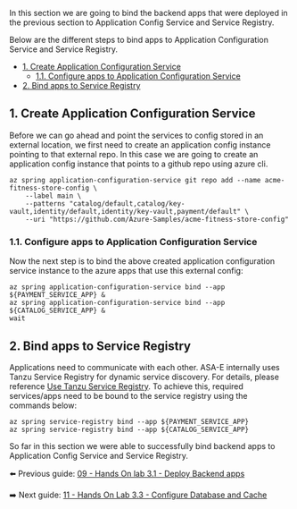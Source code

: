 In this section we are going to bind the backend apps that were deployed in the previous section to Application Config Service and Service Registry.


Below are the different steps to bind apps to Application Configuration Service and Service Registry.
- [1. Create Application Configuration Service](#1-create-application-configuration-service)
  - [1.1. Configure apps to Application Configuration Service](#11-configure-apps-to-application-configuration-service)
- [2. Bind apps to Service Registry](#2-bind-apps-to-service-registry)


## 1. Create Application Configuration Service

Before we can go ahead and point the services to config stored in an external location, we first need to create an application config instance pointing to that external repo. In this case we are going to create an application config instance that points to a github repo using azure cli.

```shell
az spring application-configuration-service git repo add --name acme-fitness-store-config \
    --label main \
    --patterns "catalog/default,catalog/key-vault,identity/default,identity/key-vault,payment/default" \
    --uri "https://github.com/Azure-Samples/acme-fitness-store-config"
```

### 1.1. Configure apps to Application Configuration Service

Now the next step is to bind the above created application configuration service instance to the azure apps that use this external config:


```shell
az spring application-configuration-service bind --app ${PAYMENT_SERVICE_APP} &
az spring application-configuration-service bind --app ${CATALOG_SERVICE_APP} &
wait
```

## 2. Bind apps to Service Registry

Applications need to communicate with each other. ASA-E internally uses Tanzu Service Registry for dynamic service discovery. For details, please reference [Use Tanzu Service Registry](https://learn.microsoft.com/azure/spring-apps/how-to-enterprise-service-registry). To achieve this, required services/apps need to be bound to the service registry using the commands below: 

```shell
az spring service-registry bind --app ${PAYMENT_SERVICE_APP}
az spring service-registry bind --app ${CATALOG_SERVICE_APP}
```

So far in this section we were able to successfully bind backend apps to Application Config Service and Service Registry. 


⬅️ Previous guide: [09 - Hands On lab 3.1 - Deploy Backend apps](../09-hol-3.1-deploy-backend-apps/README.md)

➡️ Next guide: [11 - Hands On Lab 3.3 - Configure Database and Cache](../11-hol-3.3-configure-database-cache/README.md)